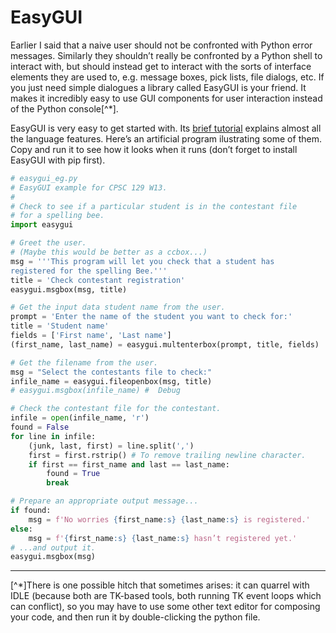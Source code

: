 # EasyGUI

Earlier I said that a naive user should not be confronted with Python
error messages. Similarly they shouldn’t really be confronted by a
Python shell to interact with, but should instead get to interact with
the sorts of interface elements they are used to, e.g. message boxes,
pick lists, file dialogs, etc. If you just need simple dialogues a
library called EasyGUI is your friend. It makes it incredibly easy to
use GUI components for user interaction instead of the Python
console[^*].

EasyGUI is very easy to get started with. Its [brief
tutorial](https://easygui.sourceforge.net/tutorial.html) explains
almost all the language features. Here’s an artificial program
ilustrating some of them. Copy and run it to see how it looks when it
runs (don’t forget to install EasyGUI with pip first).

``` python
# easygui_eg.py
# EasyGUI example for CPSC 129 W13.
#
# Check to see if a particular student is in the contestant file
# for a spelling bee.
import easygui

# Greet the user.
# (Maybe this would be better as a ccbox...)
msg = '''This program will let you check that a student has
registered for the spelling Bee.'''
title = 'Check contestant registration'
easygui.msgbox(msg, title)

# Get the input data student name from the user.
prompt = 'Enter the name of the student you want to check for:'
title = 'Student name'
fields = ['First name', 'Last name']
(first_name, last_name) = easygui.multenterbox(prompt, title, fields)

# Get the filename from the user.
msg = "Select the contestants file to check:"
infile_name = easygui.fileopenbox(msg, title)
# easygui.msgbox(infile_name) #  Debug

# Check the contestant file for the contestant.
infile = open(infile_name, 'r')
found = False
for line in infile:
    (junk, last, first) = line.split(',')
    first = first.rstrip() # To remove trailing newline character.
    if first == first_name and last == last_name:
        found = True
        break

# Prepare an appropriate output message...
if found:
    msg = f'No worries {first_name:s} {last_name:s} is registered.'
else:
    msg = f'{first_name:s} {last_name:s} hasn’t registered yet.'
# ...and output it.
easygui.msgbox(msg)
```

------------------------------------------------------------------------

[^*]There is one possible hitch that sometimes arises: it can quarrel
with IDLE (because both are TK-based tools, both running TK event loops
which can conflict), so you may have to use some other text editor for
composing your code, and then run it by double-clicking the python file.
